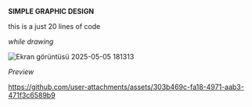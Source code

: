 **SIMPLE GRAPHIC DESIGN**

this is a just 20 lines of code

*while drawing*

![Ekran görüntüsü 2025-05-05 181313](https://github.com/user-attachments/assets/4e72664b-a927-4ab0-a5eb-961b4a520385)

*Preview*

https://github.com/user-attachments/assets/303b469c-fa18-4971-aab3-471f3c6589b9
